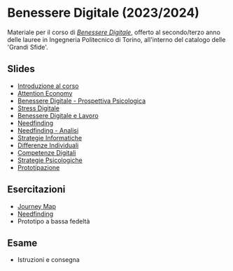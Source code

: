 # Benessere Digitale (2023/2024)

Materiale per il corso di _[Benessere Digitale](https://elite.polito.it/teaching/01del-benesseredigitale)_, offerto al secondo/terzo anno delle lauree in Ingegneria Politecnico di Torino, all'interno del catalogo delle 'Grandi Sfide'.

## Slides
* [Introduzione al corso](./slide/lezioni/00-intro-corso.pdf)
* [Attention Economy](./slide/lezioni/01-attention-economy.pdf)
* [Benessere Digitale - Prospettiva Psicologica](./slide/lezioni/02-benessere-digitale-psicologia.pdf)
* [Stress Digitale](./slide/lezioni/03-stress-digitale.pdf)
* [Benessere Digitale e Lavoro](./slide/lezioni/04-benessere-digitale-e-lavoro.pdf)
* [Needfinding](./slide/lezioni/05-needfinding.pdf)
* [Needfinding - Analisi](./slide/lezioni/05b-needfinding-analisi.pdf)
* [Strategie Informatiche](./slide/lezioni/06-strategie-informatiche.pdf)
* [Differenze Individuali](./slide/lezioni/07-differenze-individuali.pdf)
* [Competenze Digitali](./slide/lezioni/08-competenze-digitali.pdf)
* [Strategie Psicologiche](./slide/lezioni/09-strategie-psicologiche.pdf)
* [Prototipazione](./slide/lezioni/10-prototipazione.pdf)


## Esercitazioni
* [Journey Map](./slide/assignment/A1-journeymap.pdf)
* [Needfinding](./slide/assignment/A2-needfinding.pdf)
* Prototipo a bassa fedeltà

## Esame
* Istruzioni e consegna
